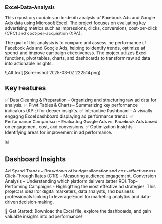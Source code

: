 ### Excel-Data-Analysis
This repository contains an in-depth analysis of Facebook Ads and Google Ads data using Microsoft Excel. The project focuses on evaluating key advertising metrics such as impressions, clicks, conversions, cost-per-click (CPC) and cost-per-acquisition (CPA).

The goal of this analysis is to compare and assess the performance of Facebook Ads and Google Ads, helping to identify trends, optimize ad spend, and improve campaign effectiveness. The project utilizes Excel functions, pivot tables, charts, and dashboards to transform raw ad data into actionable insights.

![Alt text](Screenshot 2025-03-02 222514.png)


## Key Features
✅ Data Cleaning & Preparation – Organizing and structuring raw ad data for analysis.
✅ Pivot Tables & Charts – Summarizing key performance indicators (KPIs) for deeper insights.
✅ Interactive Dashboard – A visually engaging Excel dashboard displaying ad performance trends.
✅ Performance Comparison – Evaluating Google Ads vs. Facebook Ads based on engagement, cost, and conversions.
✅ Optimization Insights – Identifying areas for improvement in ad performance.

📊 
## Dashboard Insights
Ad Spend Trends – Breakdown of budget allocation and cost-effectiveness.
Click-Through Rates (CTR) – Measuring audience engagement.
Conversion Analysis – Understanding which platform delivers better ROI.
Top-Performing Campaigns – Highlighting the most effective ad strategies.
This project is ideal for digital marketers, data analysts, and business professionals looking to leverage Excel for marketing analytics and data-driven decision-making.

🚀 Get Started: Download the Excel file, explore the dashboards, and gain valuable insights into ad performance!
